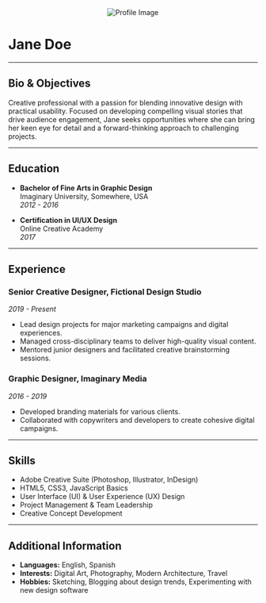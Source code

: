 <div style="text-align: center;">
  <img src="profile-placeholder.png" alt="Profile Image" class="profile-image">
</div>

# Jane Doe

<hr class="hr">

## Bio & Objectives
Creative professional with a passion for blending innovative design with practical usability. Focused on developing compelling visual stories that drive audience engagement, Jane seeks opportunities where she can bring her keen eye for detail and a forward-thinking approach to challenging projects.

<hr class="hr">

## Education
- **Bachelor of Fine Arts in Graphic Design**  
  Imaginary University, Somewhere, USA  
  *2012 - 2016*

- **Certification in UI/UX Design**  
  Online Creative Academy  
  *2017*

<hr class="hr">

## Experience

### Senior Creative Designer, Fictional Design Studio
*2019 - Present*
- Lead design projects for major marketing campaigns and digital experiences.
- Managed cross-disciplinary teams to deliver high-quality visual content.
- Mentored junior designers and facilitated creative brainstorming sessions.

### Graphic Designer, Imaginary Media
*2016 - 2019*
- Developed branding materials for various clients.
- Collaborated with copywriters and developers to create cohesive digital campaigns.

<hr class="hr">

## Skills
- Adobe Creative Suite (Photoshop, Illustrator, InDesign)
- HTML5, CSS3, JavaScript Basics
- User Interface (UI) & User Experience (UX) Design
- Project Management & Team Leadership
- Creative Concept Development

<hr class="hr">

## Additional Information
- **Languages:** English, Spanish  
- **Interests:** Digital Art, Photography, Modern Architecture, Travel  
- **Hobbies:** Sketching, Blogging about design trends, Experimenting with new design software